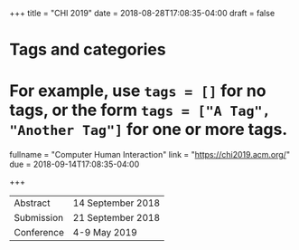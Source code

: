 +++
title = "CHI 2019"
date = 2018-08-28T17:08:35-04:00
draft = false

# Tags and categories
# For example, use `tags = []` for no tags, or the form `tags = ["A Tag", "Another Tag"]` for one or more tags.

fullname = "Computer Human Interaction"
link = "https://chi2019.acm.org/"
due =  2018-09-14T17:08:35-04:00

+++

| | |
|---|---|
|Abstract| 14 September 2018|
|Submission| 21 September 2018|
|Conference| 4-9 May 2019|
